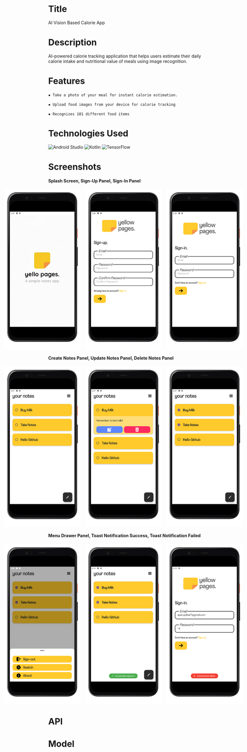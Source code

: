 # Title
AI Vision Based Calorie App

# Description
AI-powered calorie tracking application that helps users estimate their daily calorie intake and nutritional value of meals using image recognition.

# Features
`▪ Take a photo of your meal for instant calorie estimation.`

`▪ Upload food images from your device for calorie tracking`
  
`▪ Recognizes 101 different food items`


# Technologies Used
![Android Studio](https://img.shields.io/badge/Android_Studio-3DDC84?style=for-the-badge&logo=android-studio&logoColor=white)
![Kotlin](https://img.shields.io/badge/kotlin-%237F52FF.svg?style=for-the-badge&logo=kotlin&logoColor=white)
![TensorFlow](https://img.shields.io/badge/TensorFlow-%23FF6F00.svg?style=for-the-badge&logo=TensorFlow&logoColor=white)

# Screenshots
#### Splash Screen, Sign-Up Panel, Sign-In Panel
<div style="display: flex; justify-content: center; align-items: center;">
  <img src="https://github.com/Aparup-Dhar/Notes-Application-Using-Firebase/blob/b451a2d239c09c39a427fc7ab62e28ea2256949f/screenshots/Screenshot_2024.11.16_15.05.40.220-portrait.png" style="width: 250px; margin-right: 15px;"/>
  <img src="https://github.com/Aparup-Dhar/Notes-Application-Using-Firebase/blob/b451a2d239c09c39a427fc7ab62e28ea2256949f/screenshots/Screenshot_2024.11.16_15.08.20.854-portrait.png" style="width: 250px; margin-right: 15px;"/>
  <img src="https://github.com/Aparup-Dhar/Notes-Application-Using-Firebase/blob/b451a2d239c09c39a427fc7ab62e28ea2256949f/screenshots/Screenshot_2024.11.16_15.08.15.354-portrait.png" style="width: 250px; margin-right: 15px;"/>
</div>

#### Create Notes Panel, Update Notes Panel, Delete Notes Panel
<div style="display: flex; justify-content: center; align-items: center;">
  <img src="https://github.com/Aparup-Dhar/Notes-Application-Using-Firebase/blob/b451a2d239c09c39a427fc7ab62e28ea2256949f/screenshots/Screenshot_2024.11.16_15.07.34.321-portrait.png" style="width: 250px; margin-right: 15px;"/>
  <img src="https://github.com/Aparup-Dhar/Notes-Application-Using-Firebase/blob/b451a2d239c09c39a427fc7ab62e28ea2256949f/screenshots/Screenshot_2024.11.16_15.07.40.587-portrait.png" style="width: 250px; margin-right: 15px;"/>
  <img src="https://github.com/Aparup-Dhar/Notes-Application-Using-Firebase/blob/b451a2d239c09c39a427fc7ab62e28ea2256949f/screenshots/Screenshot_2024.11.16_15.07.58.387-portrait.png" style="width: 250px; margin-right: 15px;"/>
</div>

#### Menu Drawer Panel, Toast Notification Success, Toast Notification Failed
<div style="display: flex; justify-content: center; align-items: center;">
  <img src="https://github.com/Aparup-Dhar/Notes-Application-Using-Firebase/blob/b451a2d239c09c39a427fc7ab62e28ea2256949f/screenshots/Screenshot_2024.11.16_15.08.10.454-portrait.png" style="width: 250px; margin-right: 15px;"/>
  <img src="https://github.com/Aparup-Dhar/Notes-Application-Using-Firebase/blob/20a98a5fdfc276f8d96f40fa7c323d334551c71b/screenshots/Screenshot_2024.11.16_16.19.31.985-portrait.png" style="width: 250px; margin-right: 15px;"/>
  <img src="https://github.com/Aparup-Dhar/Notes-Application-Using-Firebase/blob/20a98a5fdfc276f8d96f40fa7c323d334551c71b/screenshots/Screenshot_2024.11.16_16.19.24.751-portrait.png" style="width: 250px; margin-right: 15px;"/>
</div>

# API

# Model

